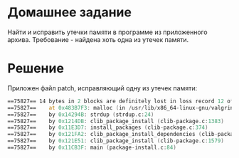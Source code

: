 # Домашнее задание

Найти и исправить утечки памяти в программе из приложенного архива.
Требование - найдена хоть одна из утечек памяти.


# Решение

Приложен файл patch, исправляющий одну из утечек памяти:
```asm
==75827== 14 bytes in 2 blocks are definitely lost in loss record 12 of 285
==75827==    at 0x483B7F3: malloc (in /usr/lib/x86_64-linux-gnu/valgrind/vgpreload_memcheck-amd64-linux.so)
==75827==    by 0x14294B: strdup (strdup.c:24)
==75827==    by 0x1214DB: clib_package_install (clib-package.c:1383)
==75827==    by 0x11E3D7: install_packages (clib-package.c:374)
==75827==    by 0x121FA2: clib_package_install_dependencies (clib-package.c:1615)
==75827==    by 0x121E51: clib_package_install (clib-package.c:1579)
==75827==    by 0x11CB3F: main (package-install.c:84)
```